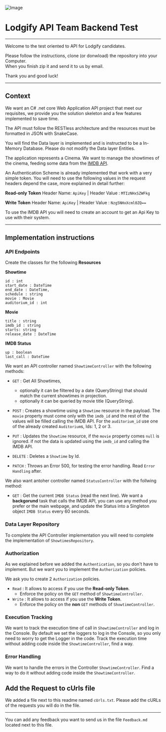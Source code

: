 ![Image](https://financesonline.com/uploads/2020/06/Lodgify-logo1.png)
# Lodgify API Team Backend Test
 --- 

 Welcome to the test oriented to API for Lodgify candidates.

 Please follow the instructions, clone (or donwload) the repository into your Computer.  
 When you finish zip it and send it to us by email.

 Thank you and good luck! 

---

## Context

We want an C# .net core Web Application API project that meet our requisites, we provide you the solution skeleton and a few features implemented to save time.

The API must follow the RESTless architecture and the resources must be formatted in JSON with SnakeCase.

You will find the Data layer is implemented and is instructed to be a In-Memory Database. Please do not modify the Data layer Entities.

The application represents a Cinema. We want to manage the showtimes of the cinema, feeding some data from the [IMDB API](https://imdb-api.com/API).

An Authentication Scheme is already implemented that work with a very simple token. You will need to use the following values in the request headers depend the case, more explained in detail further:

**Read-only Token** Header Name: `ApiKey` | Header Value : `MTIzNHxSZWFkg` 

**Write Token** Header Name: `ApiKey` | Header Value : `Nzg5NHxXcml0ZQ==` 

 To use the IMDB API you will need to create an account to get an Api Key to use with their system.

 ---

 ## Implementation instructions

 ### API Endpoints

 Create the classes for the following **Resources**

 **Showtime**
 ```
id : int
start_date : DateTime
end_date : DateTime,
schedule : string
movie : Movie
auditorium_id : int
 ```

 **Movie**
 ```
 title : string
 imdb_id : string
 starts: string
 release_date : DateTime
 ```

 **IMDB Status**
 ```
up : boolean
last_call : DateTime
 ```

 We want an API controller named `ShowtimeController` with the following methods:
  - `GET` : Get All Showtimes, 
    - optionally it can be filtered by a date (QueryString) that should match the current showtimes in projection.
    - optionally it can be queried by movie title (QueryString).
    
  - `POST` : Creates a showtime using a `Showtime` resource in the payload. The `movie` property must come only with the `imdb_id` and the rest of the values will be filled calling the IMDB API. For the `auditorium_id` use one of the already created `Auditorium`s, Ids: 1, 2 or 3. 
  
  - `PUT` : Updates the `Showtime` resource, if the `movie` property comes `null` is ignored. if not the data is updated using the `imdb_id` and calling the IMDB API.
  
  - `DELETE` : Deletes a `Showtime` by Id.
  
  - `PATCH` : Throws an Error 500, for testing the error handling. Read `Error Handling` after.

We also want antoher controller named `StatusController` with the follwing method:
- `GET` : Get the current `IMDB Status` (read the next line). 
We want a  **backgorund** task that calls the IMDB API, you can use any method you prefer or the main webpage, and update the Status into a Singleton object `IMDB Status` every 60 seconds.

### Data Layer Repository

To complete the API Controller implementation you will need to complete the implementation of `ShowtimesRepository`.

### Authorization

As we explained before we added the `Authentication`, so you don't have to implement.
But we want you to implement the `Authorization` policies. 

We ask you to create 2 `Authorization` policies.
  - `Read` : It allows to access if you use the **Read-only Token**.
    - Enforce the policy on the `GET` method of `ShowtimeController`.
  - `Write` : It allows to access if you use the **Write Token**.
    - Enforce the policy on the **non** `GET` methods of `ShowtimeController`.

### Execution Tracking

We want to track the execution time of call in `ShowtimeController` and log in the Console.
By default we set the loggers to log in the Console, so you only need to worry to get the Logger in the code.
Track the execution time without adding code inside the `ShowtimeController`, find a way.

### Error Handling

We want to handle the errors in the Controller `ShowtimeController`. 
Find a way to do it without adding code inside the `ShowtimeController`.

## Add the Request to cUrls file

We added a file next to this readme named `cUrls.txt`. 
Please add the cURLs of the requests you will do in the file.

---

You can add any feedback you want to send us in the file `Feedback.md` located next to this file.
